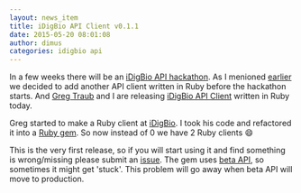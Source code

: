 ```yaml
---
layout: news_item
title: iDigBio API Client v0.1.1
date: 2015-05-20 08:01:08
author: dimus
categories: idigbio api
---
```


In a few weeks there will be an [iDigBio API hackathon][hackathon]. As I
menioned [earlier][oldpost] we decided to add another API client written in
Ruby before the hackathon starts. And [Greg Traub][greg] and I are releasing
[iDigBio API Client][gem] written in Ruby today.

Greg started to make a Ruby client at [iDigBio][gregclient]. I took his code and
refactored it into a [Ruby gem][gem]. So now instead of 0 we have 2 Ruby
clients :smile:

This is the very first release, so if you will start using it and find
something is wrong/missing please submit an [issue][issue]. The gem uses [beta
API][api], so sometimes it might get 'stuck'. This problem will go away when
beta API will move to production.

[hackathon]: https://github.com/idigbio-api-hackathon/HackathonCentral/wiki
[oldpost]: https://globalnamesarchitecture.github.io/idigbio/hakathon/2015/04/28/idigbio-api-hackathon-meet.html
[gem]: https://github.com/GlobalNamesArchitecture/idigbio_client
[greg]: https://github.com/gete76
[gregclient]: https://github.com/iDigBio/idigbio-ruby-client
[issue]: https://github.com/GlobalNamesArchitecture/idigbio_client/issues
[api]: https://beta-search.idigbio.org/v2/
